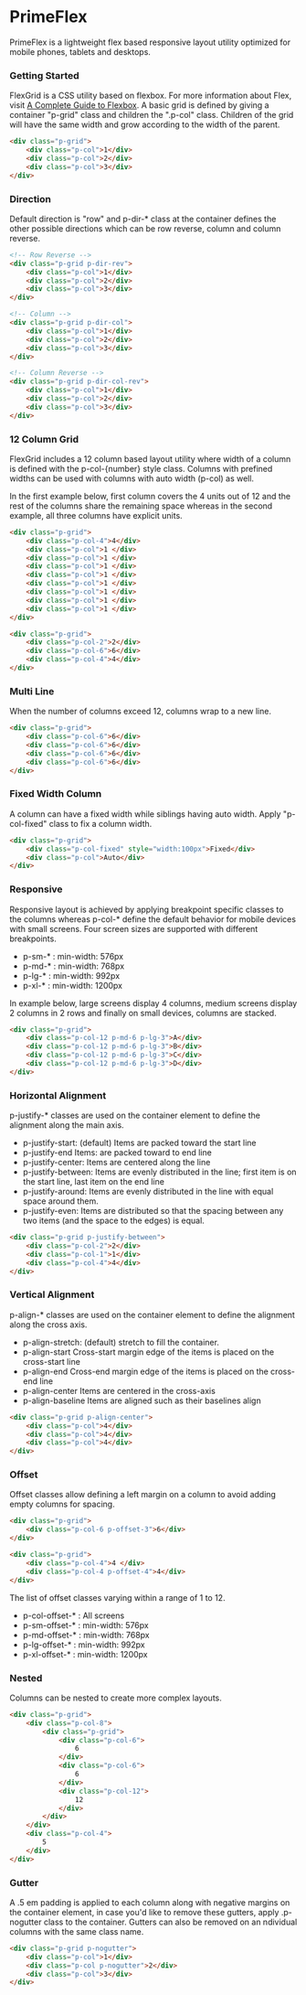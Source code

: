 # PrimeFlex
PrimeFlex is a lightweight flex based responsive layout utility optimized for mobile phones, tablets and desktops.


### Getting Started
FlexGrid is a CSS utility based on flexbox. For more information about Flex, visit [A Complete Guide to Flexbox](https://css-tricks.com/snippets/css/a-guide-to-flexbox/). A basic grid is defined by giving a container "p-grid" class and children the ".p-col" class. Children of the grid will have the same width and grow according to the width of the parent.

```html
<div class="p-grid">
    <div class="p-col">1</div>
    <div class="p-col">2</div>
    <div class="p-col">3</div>
</div>
```

### Direction
Default direction is "row" and p-dir-* class at the container defines the other possible directions which can be row reverse, column and column reverse.

```html
<!-- Row Reverse -->
<div class="p-grid p-dir-rev">
    <div class="p-col">1</div>
    <div class="p-col">2</div>
    <div class="p-col">3</div>
</div>

<!-- Column -->
<div class="p-grid p-dir-col">
    <div class="p-col">1</div>
    <div class="p-col">2</div>
    <div class="p-col">3</div>
</div>

<!-- Column Reverse -->
<div class="p-grid p-dir-col-rev">
    <div class="p-col">1</div>
    <div class="p-col">2</div>
    <div class="p-col">3</div>
</div>
```

### 12 Column Grid
FlexGrid includes a 12 column based layout utility where width of a column is defined with the p-col-{number} style class. Columns with prefined widths can be used with columns with auto width (p-col) as well.

In the first example below, first column covers the 4 units out of 12 and the rest of the columns share the remaining space whereas in the second example, all three columns have explicit units.

```html
<div class="p-grid">
    <div class="p-col-4">4</div>
    <div class="p-col">1 </div>
    <div class="p-col">1 </div>
    <div class="p-col">1 </div>
    <div class="p-col">1 </div>
    <div class="p-col">1 </div>
    <div class="p-col">1 </div>
    <div class="p-col">1 </div>
    <div class="p-col">1 </div>
</div>

<div class="p-grid">
    <div class="p-col-2">2</div>
    <div class="p-col-6">6</div>
    <div class="p-col-4">4</div>
</div>
```

### Multi Line
When the number of columns exceed 12, columns wrap to a new line.

```html
<div class="p-grid">
    <div class="p-col-6">6</div>
    <div class="p-col-6">6</div>
    <div class="p-col-6">6</div>
    <div class="p-col-6">6</div>
</div>
```

### Fixed Width Column
A column can have a fixed width while siblings having auto width. Apply "p-col-fixed" class to fix a column width.

```html
<div class="p-grid">
    <div class="p-col-fixed" style="width:100px">Fixed</div>
    <div class="p-col">Auto</div>
</div>
```

### Responsive

Responsive layout is achieved by applying breakpoint specific classes to the columns whereas p-col-* define the default behavior for mobile devices with small screens. Four screen sizes are supported with different breakpoints.

* p-sm-\* : min-width: 576px
* p-md-\* : min-width: 768px
* p-lg-\* : min-width: 992px
* p-xl-\* : min-width: 1200px

In example below, large screens display 4 columns, medium screens display 2 columns in 2 rows and finally on small devices, columns are stacked.


```html
<div class="p-grid">
    <div class="p-col-12 p-md-6 p-lg-3">A</div>
    <div class="p-col-12 p-md-6 p-lg-3">B</div>
    <div class="p-col-12 p-md-6 p-lg-3">C</div>
    <div class="p-col-12 p-md-6 p-lg-3">D</div>
</div>
```

### Horizontal Alignment

p-justify-* classes are used on the container element to define the alignment along the main axis.

* p-justify-start:  (default)	Items are packed toward the start line
* p-justify-end	Items:  are packed toward to end line
* p-justify-center: 	Items are centered along the line
* p-justify-between: 	Items are evenly distributed in the line; first item is on the start line, last item on the end line
* p-justify-around: 	Items are evenly distributed in the line with equal space around them.
* p-justify-even: 	Items are distributed so that the spacing between any two items (and the space to the edges) is equal.

```html
<div class="p-grid p-justify-between">
    <div class="p-col-2">2</div>
    <div class="p-col-1">1</div>
    <div class="p-col-4">4</div>
</div>
```

### Vertical Alignment
p-align-* classes are used on the container element to define the alignment along the cross axis.

* p-align-stretch: (default)	stretch to fill the container.
* p-align-start	Cross-start margin edge of the items is placed on the cross-start line
* p-align-end	Cross-end margin edge of the items is placed on the cross-end line
* p-align-center	Items are centered in the cross-axis
* p-align-baseline	Items are aligned such as their baselines align

```html
<div class="p-grid p-align-center">
    <div class="p-col">4</div>
    <div class="p-col">4</div>
    <div class="p-col">4</div>
</div>
```

### Offset
Offset classes allow defining a left margin on a column to avoid adding empty columns for spacing.

```html
<div class="p-grid">
    <div class="p-col-6 p-offset-3">6</div>
</div>

<div class="p-grid">
    <div class="p-col-4">4 </div>
    <div class="p-col-4 p-offset-4">4</div>
</div>
```

The list of offset classes varying within a range of 1 to 12.

* p-col-offset-\* : All screens
* p-sm-offset-\* : min-width: 576px
* p-md-offset-\* : min-width: 768px
* p-lg-offset-\* : min-width: 992px
* p-xl-offset-\* : min-width: 1200px

### Nested
Columns can be nested to create more complex layouts.

```html
<div class="p-grid">
    <div class="p-col-8">
        <div class="p-grid">
            <div class="p-col-6">
                6
            </div>
            <div class="p-col-6">
                6
            </div>
            <div class="p-col-12">
                12
            </div>
        </div>
    </div>
    <div class="p-col-4">
        5
    </div>
</div>
```

### Gutter
A .5 em padding is applied to each column along with negative margins on the container element, in case you'd like to remove these gutters, apply .p-nogutter class to the container. Gutters can also be removed on an ndividual columns with the same class name.

```html
<div class="p-grid p-nogutter">
    <div class="p-col">1</div>
    <div class="p-col p-nogutter">2</div>
    <div class="p-col">3</div>
</div>
```
